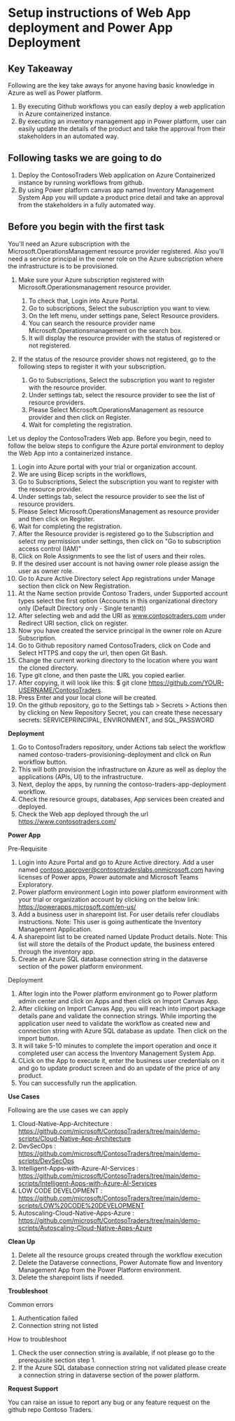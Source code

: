 <html><h1> Setup instructions of Web App deployment and Power App Deployment </h1></html>

**Key Takeaway**
-----------------------------------------------------------------------------------------------------------------------------------------------------------------------
Following are the key take aways for anyone having basic knowledge in Azure as well as Power platform.

1. By executing Github workflows you can easily deploy a web application in Azure containerized instance.
2. By executing an inventory management app in Power platform, user can easily update the details of the product and take the approval from their stakeholders in an automated way.

**Following tasks we are going to do**
-----------------------------------------------------------------------------------------------------------------------------------------------------------------------
1. Deploy the ContosoTraders Web application on Azure Containerized instance by running workflows from github.
2. By using Power platform canvas app named Inventory Management System App you will update a product price detail and take an approval from the stakeholders in a fully automated way.

**Before you begin with the first task**
-----------------------------------------------------------------------------------------------------------------------------------------------------------------------
You'll need an Azure subscription with the Microsoft.OperationsManagement resource provider registered.	Also you'll need a service principal in the owner role on the Azure subscription where the infrastructure is to be provisioned.

1. Make sure your Azure subscription registered with Microsoft.Operationsmanagement resource provider.
    1. To check that, Login into Azure Portal.
    2. Go to subscriptions, Select the subuscription you want to view.
    3. On the left menu, under settings pane, Select Resource providers.
    4. You can search the resource provider name Microsoft.Operationsmanagement on the search box.
    5. It will display the resource provider with the status of registered or not registered.

2. If the status of the resource provider shows not registered, go to the following steps to register it with your subscription.
    1. Go to Subscriptions, Select the subscription you want to register with the resource provider.
    2. Under settings tab, select the resource provider to see the list of resource providers.
    3. Please Select Microsoft.OperationsManagement as resource provider and then click on Register.
    4. Wait for completing the registration.

Let us deploy the ContosoTraders Web app. Before you begin, need to follow the below steps to configure the Azure portal environment to deploy the Web App into a containerized instance. 

1. Login into Azure portal with your trial or organization account.
2. We are using Bicep scripts in the workflows, 
3. Go to Subscriptions, Select the subscription you want to register with the resource provider.
4. Under settings tab, select the resource provider to see the list of resource providers.
5. Please Select Microsoft.OperationsManagement as resource provider and then click on Register.
6. Wait for completing the registration.
7. After the Resource provider is registered go to the Subscription and select my permission under settings, then click on "Go to subscription access control (IAM)"
8. Click on Role Assignments to see the list of users and their roles.
9. If the desired user account is not having owner role please assign the user as owner role.
10. Go to Azure Active Directory select App registrations under Manage section then click on New Registration.
11. At the Name section provide Contoso Traders, under Supported account types select the first option (Accounts in this organizational directory only (Default Directory only - Single tenant))
12.  After selecting web and add the URI as www.contosotraders.com under Redirect URI section, click on register.
13.  Now you have created the service principal in the owner role on Azure Subscription.
14. Go to Github repository named ContosoTraders, click on Code and Select HTTPS and copy the url, then open Git Bash.
15. Change the current working directory to the location where you want the cloned directory.
16. Type git clone, and then paste the URL you copied earlier.
17. After copying, it will look like this: $ git clone https://github.com/YOUR-USERNAME/ContosoTraders.
18. Press Enter and your local clone will be created.
19. On the github repository, go to the Settings tab > Secrets > Actions then by clicking on New Repository Secret, you can create these necessary secrets: SERVICEPRINCIPAL, ENVIRONMENT, and SQL_PASSWORD  

**Deployment**
1. Go to ContosoTraders repository, under Actions tab select the workflow named contoso-traders-provisioning-deployment and click on Run workflow button.
2. This will both provision the infrastructure on Azure as well as deploy the applications (APIs, UI) to the infrastructure.
2. Next, deploy the apps, by running the contoso-traders-app-deployment workflow.
3. Check the resource groups, databases, App services been created and deployed.
4. Check the Web app deployed through the url https://www.contosotraders.com/

**Power App**

  Pre-Requisite
1.	Login into Azure Portal and go to Azure Active directory. Add a user named contoso.approver@contosotraderslabs.onmicrosoft.com having licenses of Power apps, Power automate and Microsoft Teams Exploratory.
2.	Power platform environment Login into power platform environment with your trial or organization account by clicking on the below link: https://powerapps.microsoft.com/en-us/
3.	Add a business user in sharepoint list. For user details refer cloudlabs instructions. Note: This user is going authenticate the Inventory Management Application.
4.	A sharepoint list to be created named Update Product details. Note: This list will store the details of the Product update, the business entered through the inventory app.
5.	Create an Azure SQL database connection string in the dataverse section of the power platform environment.

  Deployment

1.	After login into the Power platform environment go to Power platform admin center and click on Apps and then click on Import Canvas App.
2.	After clicking on Import Canvas App, you will reach into import package details pane and validate the connection strings. While importing the application user need to validate the workflow as created new and connection string with Azure SQL database as update. Then click on the import button.
3.	It will take 5-10 minutes to complete the import operation and once it completed user can access the Inventory Management System App.
4.	CLick on the App to execute it, enter the business user credentials on it and go to update product screen and do an update of the price of any product.
5.	You can successfully run the application.


**Use Cases**

Following are the use cases we can apply

1. Cloud-Native-App-Architecture            : https://github.com/microsoft/ContosoTraders/tree/main/demo-scripts/Cloud-Native-App-Architecture
2. DevSecOps                                : https://github.com/microsoft/ContosoTraders/tree/main/demo-scripts/DevSecOps
3. Intelligent-Apps-with-Azure-AI-Services  : https://github.com/microsoft/ContosoTraders/tree/main/demo-scripts/Intelligent-Apps-with-Azure-AI-Services
4. LOW CODE DEVELOPMENT                     : https://github.com/microsoft/ContosoTraders/tree/main/demo-scripts/LOW%20CODE%20DEVELOPMENT
5. Autoscaling-Cloud-Native-Apps-Azure      : https://github.com/microsoft/ContosoTraders/tree/main/demo-scripts/Autoscaling-Cloud-Native-Apps-Azure

**Clean Up**

1. Delete all the resource groups created through the workflow execution
2. Delete the Dataverse connections, Power Automate flow and Inventory Management App from the Power Platform environment.
3. Delete the sharepoint lists if needed.

**Troubleshoot**

  Common errors
1.	Authentication failed
2.	Connection string not listed

  How to troubleshoot
  
1.	Check the user connection string is available, if not please go to the prerequisite section step 1.
2.	If the Azure SQL database connection string not validated please create a connection string in dataverse section of the power platform.

**Request Support**

You can raise an issue to report any bug or any feature request on the github repo Contoso Traders.
                                
                                
                                





